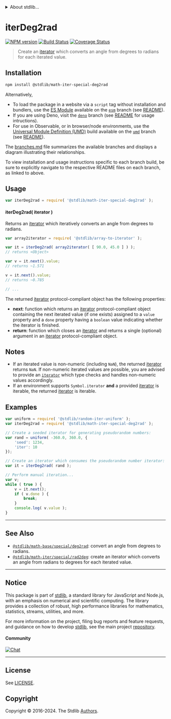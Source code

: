<!--

@license Apache-2.0

Copyright (c) 2020 The Stdlib Authors.

Licensed under the Apache License, Version 2.0 (the "License");
you may not use this file except in compliance with the License.
You may obtain a copy of the License at

   http://www.apache.org/licenses/LICENSE-2.0

Unless required by applicable law or agreed to in writing, software
distributed under the License is distributed on an "AS IS" BASIS,
WITHOUT WARRANTIES OR CONDITIONS OF ANY KIND, either express or implied.
See the License for the specific language governing permissions and
limitations under the License.

-->


<details>
  <summary>
    About stdlib...
  </summary>
  <p>We believe in a future in which the web is a preferred environment for numerical computation. To help realize this future, we've built stdlib. stdlib is a standard library, with an emphasis on numerical and scientific computation, written in JavaScript (and C) for execution in browsers and in Node.js.</p>
  <p>The library is fully decomposable, being architected in such a way that you can swap out and mix and match APIs and functionality to cater to your exact preferences and use cases.</p>
  <p>When you use stdlib, you can be absolutely certain that you are using the most thorough, rigorous, well-written, studied, documented, tested, measured, and high-quality code out there.</p>
  <p>To join us in bringing numerical computing to the web, get started by checking us out on <a href="https://github.com/stdlib-js/stdlib">GitHub</a>, and please consider <a href="https://opencollective.com/stdlib">financially supporting stdlib</a>. We greatly appreciate your continued support!</p>
</details>

# iterDeg2rad

[![NPM version][npm-image]][npm-url] [![Build Status][test-image]][test-url] [![Coverage Status][coverage-image]][coverage-url] <!-- [![dependencies][dependencies-image]][dependencies-url] -->

> Create an [iterator][mdn-iterator-protocol] which converts an angle from degrees to radians for each iterated value.

<!-- Section to include introductory text. Make sure to keep an empty line after the intro `section` element and another before the `/section` close. -->

<section class="intro">

</section>

<!-- /.intro -->

<!-- Package usage documentation. -->

<section class="installation">

## Installation

```bash
npm install @stdlib/math-iter-special-deg2rad
```

Alternatively,

-   To load the package in a website via a `script` tag without installation and bundlers, use the [ES Module][es-module] available on the [`esm`][esm-url] branch (see [README][esm-readme]).
-   If you are using Deno, visit the [`deno`][deno-url] branch (see [README][deno-readme] for usage intructions).
-   For use in Observable, or in browser/node environments, use the [Universal Module Definition (UMD)][umd] build available on the [`umd`][umd-url] branch (see [README][umd-readme]).

The [branches.md][branches-url] file summarizes the available branches and displays a diagram illustrating their relationships.

To view installation and usage instructions specific to each branch build, be sure to explicitly navigate to the respective README files on each branch, as linked to above.

</section>

<section class="usage">

## Usage

```javascript
var iterDeg2rad = require( '@stdlib/math-iter-special-deg2rad' );
```

#### iterDeg2rad( iterator )

Returns an [iterator][mdn-iterator-protocol] which iteratively converts an angle from degrees to radians.

```javascript
var array2iterator = require( '@stdlib/array-to-iterator' );

var it = iterDeg2rad( array2iterator( [ 90.0, 45.0 ] ) );
// returns <Object>

var v = it.next().value;
// returns ~1.571

v = it.next().value;
// returns ~0.785

// ...
```

The returned [iterator][mdn-iterator-protocol] protocol-compliant object has the following properties:

-   **next**: function which returns an [iterator][mdn-iterator-protocol] protocol-compliant object containing the next iterated value (if one exists) assigned to a `value` property and a `done` property having a `boolean` value indicating whether the iterator is finished.
-   **return**: function which closes an [iterator][mdn-iterator-protocol] and returns a single (optional) argument in an [iterator][mdn-iterator-protocol] protocol-compliant object.

</section>

<!-- /.usage -->

<!-- Package usage notes. Make sure to keep an empty line after the `section` element and another before the `/section` close. -->

<section class="notes">

## Notes

-   If an iterated value is non-numeric (including `NaN`), the returned [iterator][mdn-iterator-protocol] returns `NaN`. If non-numeric iterated values are possible, you are advised to provide an [`iterator`][mdn-iterator-protocol] which type checks and handles non-numeric values accordingly.
-   If an environment supports `Symbol.iterator` **and** a provided [iterator][mdn-iterator-protocol] is iterable, the returned [iterator][mdn-iterator-protocol] is iterable.

</section>

<!-- /.notes -->

<!-- Package usage examples. -->

<section class="examples">

## Examples

<!-- eslint no-undef: "error" -->

```javascript
var uniform = require( '@stdlib/random-iter-uniform' );
var iterDeg2rad = require( '@stdlib/math-iter-special-deg2rad' );

// Create a seeded iterator for generating pseudorandom numbers:
var rand = uniform( -360.0, 360.0, {
    'seed': 1234,
    'iter': 10
});

// Create an iterator which consumes the pseudorandom number iterator:
var it = iterDeg2rad( rand );

// Perform manual iteration...
var v;
while ( true ) {
    v = it.next();
    if ( v.done ) {
        break;
    }
    console.log( v.value );
}
```

</section>

<!-- /.examples -->

<!-- Section to include cited references. If references are included, add a horizontal rule *before* the section. Make sure to keep an empty line after the `section` element and another before the `/section` close. -->

<section class="references">

</section>

<!-- /.references -->

<!-- Section for related `stdlib` packages. Do not manually edit this section, as it is automatically populated. -->

<section class="related">

* * *

## See Also

-   <span class="package-name">[`@stdlib/math-base/special/deg2rad`][@stdlib/math/base/special/deg2rad]</span><span class="delimiter">: </span><span class="description">convert an angle from degrees to radians.</span>
-   <span class="package-name">[`@stdlib/math-iter/special/rad2deg`][@stdlib/math/iter/special/rad2deg]</span><span class="delimiter">: </span><span class="description">create an iterator which converts an angle from radians to degrees for each iterated value.</span>

</section>

<!-- /.related -->

<!-- Section for all links. Make sure to keep an empty line after the `section` element and another before the `/section` close. -->


<section class="main-repo" >

* * *

## Notice

This package is part of [stdlib][stdlib], a standard library for JavaScript and Node.js, with an emphasis on numerical and scientific computing. The library provides a collection of robust, high performance libraries for mathematics, statistics, streams, utilities, and more.

For more information on the project, filing bug reports and feature requests, and guidance on how to develop [stdlib][stdlib], see the main project [repository][stdlib].

#### Community

[![Chat][chat-image]][chat-url]

---

## License

See [LICENSE][stdlib-license].


## Copyright

Copyright &copy; 2016-2024. The Stdlib [Authors][stdlib-authors].

</section>

<!-- /.stdlib -->

<!-- Section for all links. Make sure to keep an empty line after the `section` element and another before the `/section` close. -->

<section class="links">

[npm-image]: http://img.shields.io/npm/v/@stdlib/math-iter-special-deg2rad.svg
[npm-url]: https://npmjs.org/package/@stdlib/math-iter-special-deg2rad

[test-image]: https://github.com/stdlib-js/math-iter-special-deg2rad/actions/workflows/test.yml/badge.svg?branch=v0.2.0
[test-url]: https://github.com/stdlib-js/math-iter-special-deg2rad/actions/workflows/test.yml?query=branch:v0.2.0

[coverage-image]: https://img.shields.io/codecov/c/github/stdlib-js/math-iter-special-deg2rad/main.svg
[coverage-url]: https://codecov.io/github/stdlib-js/math-iter-special-deg2rad?branch=main

<!--

[dependencies-image]: https://img.shields.io/david/stdlib-js/math-iter-special-deg2rad.svg
[dependencies-url]: https://david-dm.org/stdlib-js/math-iter-special-deg2rad/main

-->

[chat-image]: https://img.shields.io/gitter/room/stdlib-js/stdlib.svg
[chat-url]: https://app.gitter.im/#/room/#stdlib-js_stdlib:gitter.im

[stdlib]: https://github.com/stdlib-js/stdlib

[stdlib-authors]: https://github.com/stdlib-js/stdlib/graphs/contributors

[umd]: https://github.com/umdjs/umd
[es-module]: https://developer.mozilla.org/en-US/docs/Web/JavaScript/Guide/Modules

[deno-url]: https://github.com/stdlib-js/math-iter-special-deg2rad/tree/deno
[deno-readme]: https://github.com/stdlib-js/math-iter-special-deg2rad/blob/deno/README.md
[umd-url]: https://github.com/stdlib-js/math-iter-special-deg2rad/tree/umd
[umd-readme]: https://github.com/stdlib-js/math-iter-special-deg2rad/blob/umd/README.md
[esm-url]: https://github.com/stdlib-js/math-iter-special-deg2rad/tree/esm
[esm-readme]: https://github.com/stdlib-js/math-iter-special-deg2rad/blob/esm/README.md
[branches-url]: https://github.com/stdlib-js/math-iter-special-deg2rad/blob/main/branches.md

[stdlib-license]: https://raw.githubusercontent.com/stdlib-js/math-iter-special-deg2rad/main/LICENSE

[mdn-iterator-protocol]: https://developer.mozilla.org/en-US/docs/Web/JavaScript/Reference/Iteration_protocols#The_iterator_protocol

<!-- <related-links> -->

[@stdlib/math/base/special/deg2rad]: https://github.com/stdlib-js/math-base-special-deg2rad

[@stdlib/math/iter/special/rad2deg]: https://github.com/stdlib-js/math-iter-special-rad2deg

<!-- </related-links> -->

</section>

<!-- /.links -->

